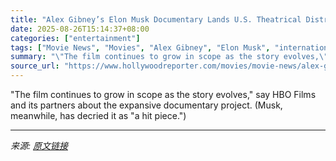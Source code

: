 ```yaml
---
title: "Alex Gibney’s Elon Musk Documentary Lands U.S. Theatrical Distribution"
date: 2025-08-26T15:14:37+08:00
categories: ["entertainment"]
tags: ["Movie News", "Movies", "Alex Gibney", "Elon Musk", "international", "thr news"]
summary: "\"The film continues to grow in scope as the story evolves,\" say HBO Films and its partners about the expansive documentary project. (Musk, meanwhile, has decried it as \"a hit piece.\")"
source_url: "https://www.hollywoodreporter.com/movies/movie-news/alex-gibney-elon-musk-documentary-us-deal-1236353658/"
---
```


"The film continues to grow in scope as the story evolves," say HBO Films and its partners about the expansive documentary project. (Musk, meanwhile, has decried it as "a hit piece.")

---

*来源: [原文链接](https://www.hollywoodreporter.com/movies/movie-news/alex-gibney-elon-musk-documentary-us-deal-1236353658/)*
